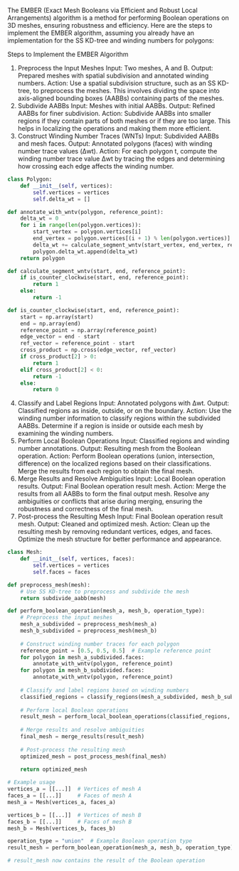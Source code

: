 The EMBER (Exact Mesh Booleans via Efficient and Robust Local Arrangements) algorithm 
is a method for performing Boolean operations on 3D meshes, ensuring robustness and efficiency. 
Here are the steps to implement the EMBER algorithm, 
assuming you already have an implementation for the SS KD-tree and winding numbers for polygons:

Steps to Implement the EMBER Algorithm
1. Preprocess the Input Meshes
   Input: Two meshes, A and B.
   Output: Prepared meshes with spatial subdivision and annotated winding numbers.
   Action: Use a spatial subdivision structure, such as an SS KD-tree, to preprocess the meshes. 
           This involves dividing the space into axis-aligned bounding boxes (AABBs) containing parts of the meshes.
2. Subdivide AABBs
      Input: Meshes with initial AABBs.
      Output: Refined AABBs for finer subdivision.
      Action: Subdivide AABBs into smaller regions if they contain parts of both meshes or if they are too large. 
              This helps in localizing the operations and making them more efficient.
3. Construct Winding Number Traces (WNTs)
   Input: Subdivided AABBs and mesh faces.
   Output: Annotated polygons (faces) with winding number trace values (Δwt).
   Action: For each polygon t, compute the winding number trace value Δwt by tracing the edges and determining 
           how crossing each edge affects the winding number.
```python
class Polygon:
    def __init__(self, vertices):
        self.vertices = vertices
        self.delta_wt = []

def annotate_with_wntv(polygon, reference_point):
    delta_wt = 0
    for i in range(len(polygon.vertices)):
        start_vertex = polygon.vertices[i]
        end_vertex = polygon.vertices[(i + 1) % len(polygon.vertices)]
        delta_wt += calculate_segment_wntv(start_vertex, end_vertex, reference_point)
        polygon.delta_wt.append(delta_wt)
    return polygon

def calculate_segment_wntv(start, end, reference_point):
    if is_counter_clockwise(start, end, reference_point):
        return 1
    else:
        return -1

def is_counter_clockwise(start, end, reference_point):
    start = np.array(start)
    end = np.array(end)
    reference_point = np.array(reference_point)
    edge_vector = end - start
    ref_vector = reference_point - start
    cross_product = np.cross(edge_vector, ref_vector)
    if cross_product[2] > 0:
        return 1
    elif cross_product[2] < 0:
        return -1
    else:
        return 0
```
4. Classify and Label Regions
   Input: Annotated polygons with Δwt.
   Output: Classified regions as inside, outside, or on the boundary.
   Action: Use the winding number information to classify regions within the subdivided AABBs. 
           Determine if a region is inside or outside each mesh by examining the winding numbers.
5. Perform Local Boolean Operations
   Input: Classified regions and winding number annotations.
   Output: Resulting mesh from the Boolean operation.
   Action: Perform Boolean operations (union, intersection, difference) 
           on the localized regions based on their classifications. 
           Merge the results from each region to obtain the final mesh.
6. Merge Results and Resolve Ambiguities
   Input: Local Boolean operation results.
   Output: Final Boolean operation result mesh.
   Action: Merge the results from all AABBs to form the final output mesh.
           Resolve any ambiguities or conflicts that arise during merging, 
           ensuring the robustness and correctness of the final mesh.
7. Post-process the Resulting Mesh
   Input: Final Boolean operation result mesh.
   Output: Cleaned and optimized mesh.
   Action: Clean up the resulting mesh by removing redundant vertices, edges, and faces. 
           Optimize the mesh structure for better performance and appearance.

```python
class Mesh:
    def __init__(self, vertices, faces):
        self.vertices = vertices
        self.faces = faces

def preprocess_mesh(mesh):
    # Use SS KD-tree to preprocess and subdivide the mesh
    return subdivide_aabb(mesh)

def perform_boolean_operation(mesh_a, mesh_b, operation_type):
    # Preprocess the input meshes
    mesh_a_subdivided = preprocess_mesh(mesh_a)
    mesh_b_subdivided = preprocess_mesh(mesh_b)
    
    # Construct winding number traces for each polygon
    reference_point = [0.5, 0.5, 0.5]  # Example reference point
    for polygon in mesh_a_subdivided.faces:
        annotate_with_wntv(polygon, reference_point)
    for polygon in mesh_b_subdivided.faces:
        annotate_with_wntv(polygon, reference_point)
    
    # Classify and label regions based on winding numbers
    classified_regions = classify_regions(mesh_a_subdivided, mesh_b_subdivided)
    
    # Perform local Boolean operations
    result_mesh = perform_local_boolean_operations(classified_regions, operation_type)
    
    # Merge results and resolve ambiguities
    final_mesh = merge_results(result_mesh)
    
    # Post-process the resulting mesh
    optimized_mesh = post_process_mesh(final_mesh)
    
    return optimized_mesh

# Example usage
vertices_a = [[...]]  # Vertices of mesh A
faces_a = [[...]]     # Faces of mesh A
mesh_a = Mesh(vertices_a, faces_a)

vertices_b = [[...]]  # Vertices of mesh B
faces_b = [[...]]     # Faces of mesh B
mesh_b = Mesh(vertices_b, faces_b)

operation_type = "union"  # Example Boolean operation type
result_mesh = perform_boolean_operation(mesh_a, mesh_b, operation_type)

# result_mesh now contains the result of the Boolean operation

```